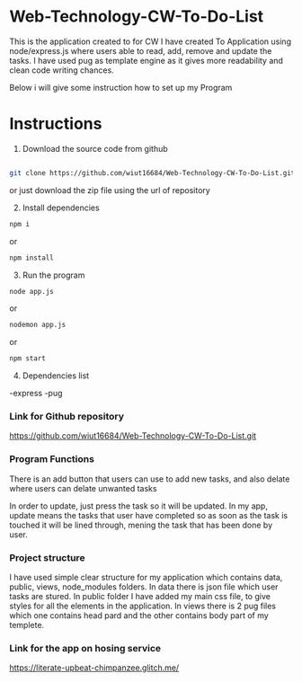 # Web-Technology-CW-To-Do-List

This is the application created to for CW
I have created To Application using node/express.js where users able to read, add, remove and update the tasks. I have used pug as template engine as it gives more readability and clean code writing chances.

Below i will give some instruction how to set up my Program

# Instructions

1. Download the source code from github

```bash

git clone https://github.com/wiut16684/Web-Technology-CW-To-Do-List.git

```

or just download the zip file using the url of repository

2. Install dependencies

```bash
npm i
```

or

```bash
npm install
```

3. Run the program

```bash
node app.js
```

or

```bash
nodemon app.js
```

or

```bash
npm start
```

4. Dependencies list

-express
-pug

### Link for Github repository

https://github.com/wiut16684/Web-Technology-CW-To-Do-List.git

### Program Functions

There is an add button that users can use to add new tasks, and also delate where users can delate unwanted tasks

In order to update, just press the task so it will be updated. In my app, update means the tasks that user have completed so as soon as the task is touched it will be lined through, mening the task that has been done by user.

### Project structure

I have used simple clear structure for my application which contains data, public, views, node_modules folders. In data there is json file which user tasks are stured. In public folder I have added my main css file, to give styles for all the elements in the application.
In views there is 2 pug files which one contains head pard and the other contains body part of my templete.

### Link for the app on hosing service

https://literate-upbeat-chimpanzee.glitch.me/
